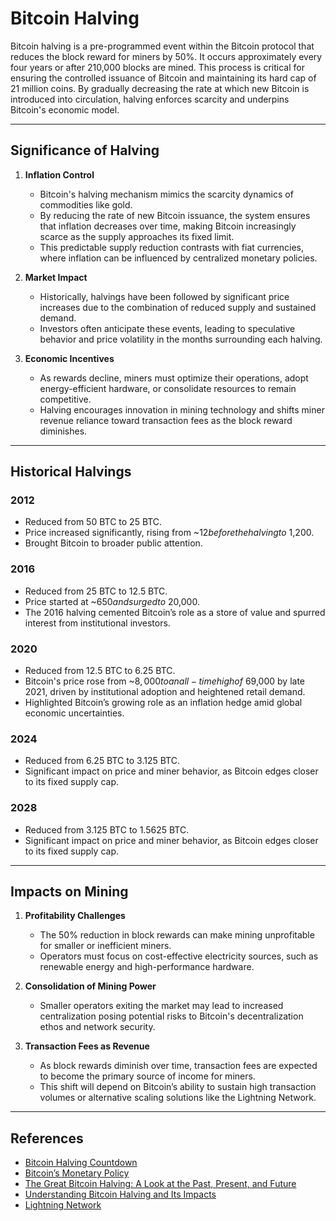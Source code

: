 # Bitcoin Halving

Bitcoin halving is a pre-programmed event within the Bitcoin protocol that reduces the block reward for miners by 50%. It occurs approximately every four years or after 210,000 blocks are mined. This process is critical for ensuring the controlled issuance of Bitcoin and maintaining its hard cap of 21 million coins. By gradually decreasing the rate at which new Bitcoin is introduced into circulation, halving enforces scarcity and underpins Bitcoin's economic model.

---

## Significance of Halving

1. **Inflation Control** 
   - Bitcoin's halving mechanism mimics the scarcity dynamics of commodities like gold.  
   - By reducing the rate of new Bitcoin issuance, the system ensures that inflation decreases over time, making Bitcoin increasingly scarce as the supply approaches its fixed limit.  
   - This predictable supply reduction contrasts with fiat currencies, where inflation can be influenced by centralized monetary policies.

2. **Market Impact**
   - Historically, halvings have been followed by significant price increases due to the combination of reduced supply and sustained demand.  
   - Investors often anticipate these events, leading to speculative behavior and price volatility in the months surrounding each halving.  

3. **Economic Incentives**
   - As rewards decline, miners must optimize their operations, adopt energy-efficient hardware, or consolidate resources to remain competitive.  
   - Halving encourages innovation in mining technology and shifts miner revenue reliance toward transaction fees as the block reward diminishes.

---

## Historical Halvings

### **2012**
- Reduced from 50 BTC to 25 BTC.  
- Price increased significantly, rising from ~$12 before the halving to ~$1,200.  
- Brought Bitcoin to broader public attention.

### **2016**
- Reduced from 25 BTC to 12.5 BTC.  
- Price started at ~$650 and surged to ~$20,000.  
- The 2016 halving cemented Bitcoin’s role as a store of value and spurred interest from institutional investors.

### **2020**
- Reduced from 12.5 BTC to 6.25 BTC.  
- Bitcoin's price rose from ~$8,000 to an all-time high of ~$69,000 by late 2021, driven by institutional adoption and heightened retail demand.  
- Highlighted Bitcoin’s growing role as an inflation hedge amid global economic uncertainties.

### **2024**
- Reduced from 6.25 BTC to 3.125 BTC.  
- Significant impact on price and miner behavior, as Bitcoin edges closer to its fixed supply cap.

### **2028**
- Reduced from 3.125 BTC to 1.5625 BTC.  
- Significant impact on price and miner behavior, as Bitcoin edges closer to its fixed supply cap.

---

## Impacts on Mining

1. **Profitability Challenges**
   - The 50% reduction in block rewards can make mining unprofitable for smaller or inefficient miners.  
   - Operators must focus on cost-effective electricity sources, such as renewable energy and high-performance hardware.

2. **Consolidation of Mining Power**
   - Smaller operators exiting the market may lead to increased centralization posing potential risks to Bitcoin's decentralization ethos and network security.

3. **Transaction Fees as Revenue**
   - As block rewards diminish over time, transaction fees are expected to become the primary source of income for miners.  
   - This shift will depend on Bitcoin’s ability to sustain high transaction volumes or alternative scaling solutions like the Lightning Network.

---

## References

- [Bitcoin Halving Countdown](https://www.bitcoinblockhalf.com/)  
- [Bitcoin’s Monetary Policy](https://bitcoin.org/en/bitcoin-paper)  
- [The Great Bitcoin Halving: A Look at the Past, Present, and Future](https://medium.com/novai-blockchain-101/the-great-bitcoin-halving-a-look-at-the-past-present-and-future-55a23d5df28d)  
- [Understanding Bitcoin Halving and Its Impacts](https://www.investopedia.com/bitcoin-halving-4843769)
- [Lightning Network](https://lightning.network/)
